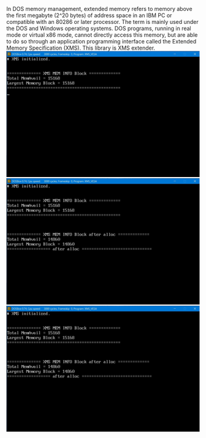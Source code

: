 In DOS memory management, extended memory refers to memory above the first megabyte (2^20 bytes) of address space in an IBM PC or compatible with an 80286 or later processor. The term is mainly used under the DOS and Windows operating systems. DOS programs, running in real mode or virtual x86 mode, cannot directly access this memory, but are able to do so through an application programming interface called the Extended Memory Specification (XMS). This library is XMS extender.
![Before memory allocation](./Screenshots/Screenshot_1.jpg)
![After memory allocation](./Screenshots/Screenshot_2.jpg)
![Picture load in Extender Mpmry](./Screenshots/Screenshot_2.jpg)

